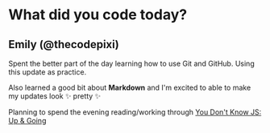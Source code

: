 # What did you code today?

## Emily (@thecodepixi)

Spent the better part of the day learning how to use Git and GitHub. Using this update as practice. 

Also learned a good bit about **Markdown** and I'm excited to able to make my updates look :sparkles: pretty :sparkles:

Planning to spend the evening reading/working through [You Don't Know JS: Up & Going](https://www.amazon.com/gp/product/B00V20DQU8/ref=series_dp_rw_ca_3)
